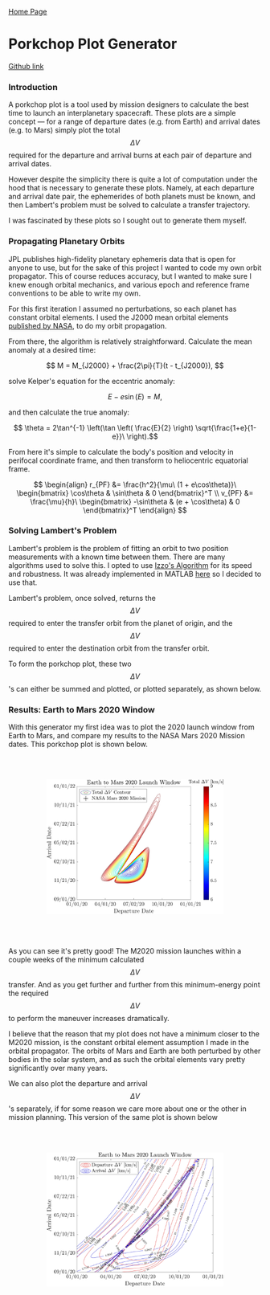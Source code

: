 <script type="text/javascript" async src="https://cdnjs.cloudflare.com/ajax/libs/mathjax/2.7.2/MathJax.js?config=TeX-MML-AM_CHTML"> </script>

[Home Page](https://jeremyengels.com/)

# Porkchop Plot Generator
[Github link](https://github.com/jeremyengels/interplanetary-porkchop)

### Introduction

A porkchop plot is a tool used by mission designers to calculate the best time to launch an interplanetary spacecraft. These plots are a simple concept — for a range of departure dates (e.g. from Earth) and arrival dates (e.g. to Mars) simply plot the total $$\Delta V$$ required for the departure and arrival burns at each pair of departure and arrival dates.

However despite the simplicity there is quite a lot of computation under the hood that is necessary to generate these plots. Namely, at each departure and arrival date pair, the ephemerides of both planets must be known, and then Lambert's problem must be solved to calculate a transfer trajectory. 

I was fascinated by these plots so I sought out to generate them myself.

### Propagating Planetary Orbits 

JPL publishes high-fidelity planetary ephemeris data that is open for anyone to use, but for the sake of this project I wanted to code my own orbit propagator. This of course reduces accuracy, but I wanted to make sure I knew enough orbital mechanics, and various epoch and reference frame conventions to be able to write my own. 

For this first iteration I assumed no perturbations, so each planet has constant orbital elements. I used the J2000 mean orbital elements [published by NASA](https://nssdc.gsfc.nasa.gov/planetary/planetfact.html), to do my orbit propagation. 

From there, the algorithm is relatively straightforward. Calculate the mean anomaly at a desired time:

$$ M = M_{J2000} + \frac{2\pi}{T}(t - t_{J2000}), $$

solve Kelper's equation for the eccentric anomaly:

$$ E - e\sin(E) = M, $$

and then calculate the true anomaly:

$$ \theta = 2\tan^{-1} \left(\tan \left( \frac{E}{2} \right) \sqrt{\frac{1+e}{1-e}}\ \right).$$

From here it's simple to calculate the body's position and velocity in perifocal coordinate frame, and then transform to heliocentric equatorial frame. 

$$
\begin{align}
	r_{PF} &= \frac{h^2}{\mu\ (1 + e\cos\theta)}\ \begin{bmatrix} \cos\theta & \sin\theta & 0  \end{bmatrix}^T \\
	v_{PF} &= \frac{\mu}{h}\  \begin{bmatrix} -\sin\theta & (e + \cos\theta) & 0 \end{bmatrix}^T
\end{align}
$$

### Solving Lambert's Problem 

Lambert's problem is the problem of fitting an orbit to two position measurements with a known time between them. There are many algorithms used to solve this. I opted to use [Izzo's Algorithm](https://arxiv.org/pdf/1403.2705.pdf) for its speed and robustness. It was already implemented in MATLAB [here](https://www.mathworks.com/matlabcentral/fileexchange/26348-robust-solver-for-lambert-s-orbital-boundary-value-problem) so I decided to use that. 

Lambert's problem, once solved, returns the $$\Delta V$$ required to enter the transfer orbit from the planet of origin, and the $$\Delta V$$ required to enter the destination orbit from the transfer orbit. 

To form the porkchop plot, these two $$\Delta V$$'s can either be summed and plotted, or plotted separately, as shown below.

### Results: Earth to Mars 2020 Window

With this generator my first idea was to plot the 2020 launch window from Earth to Mars, and compare my results to the NASA Mars 2020 Mission dates. This porkchop plot is shown below.

<br/><br/>

<p style="text-align:center">
  <img src="/img/porkchop.jpg" width="70%" />
</p>

<br/><br/>

As you can see it's pretty good! The M2020 mission launches within a couple weeks of the minimum calculated $$\Delta V$$ transfer. And as you get further and further from this minimum-energy point the required $$\Delta V$$ to perform the maneuver increases dramatically. 

I believe that the reason that my plot does not have a minimum closer to the M2020 mission, is the constant orbital element assumption I made in the orbital propagator. The orbits of Mars and Earth are both perturbed by other bodies in the solar system, and as such the orbital elements vary pretty significantly over many years. 

We can also plot the departure and arrival $$\Delta V$$'s separately, if for some reason we care more about one or the other in mission planning. This version of the same plot is shown below 

<br/><br/>

<p style="text-align:center">
  <img src="/img/porkchop_separate.jpg" width="70%" />
</p>

<br/><br/>
